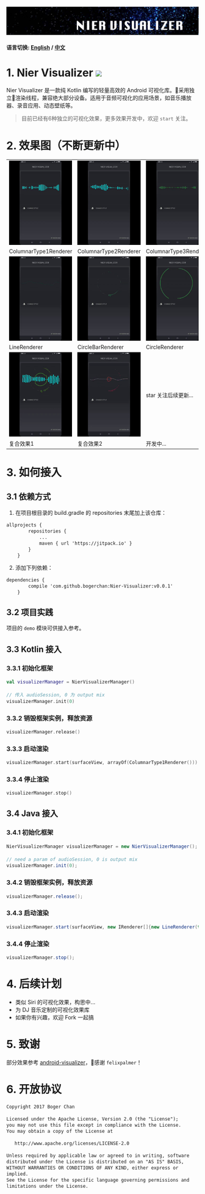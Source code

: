 ![Nier Visualizer](doc/img/header.jpg)

#### 语言切换: [English](README.md) / [中文](README-zh.md)

# 1. Nier Visualizer ![](https://jitpack.io/v/bogerchan/Nier-Visualizer.svg)

Nier Visualizer 是一款纯 Kotlin 编写的轻量高效的 Android 可视化库。采用独立渲染线程，兼容绝大部分设备。适用于音频可视化的应用场景，如音乐播放器、录音应用、动态壁纸等。

> 目前已经有6种独立的可视化效果，更多效果开发中，欢迎 `start` 关注。

# 2. 效果图（不断更新中）

||||
|---|---|---|
|![ColumnarType1Renderer](doc/img/renderer1.gif)|![ColumnarType2Renderer](doc/img/renderer2.gif)|![ColumnarType3Renderer](doc/img/renderer3.gif)|
|ColumnarType1Renderer|ColumnarType2Renderer|ColumnarType3Renderer|
|![LineRenderer](doc/img/renderer4.gif)|![CircleBarRenderer](doc/img/renderer5.gif)|![CircleRenderer](doc/img/renderer6.gif)|
|LineRenderer|CircleBarRenderer|CircleRenderer|
|![复合效果1](doc/img/renderer7.gif)|![复合效果2](doc/img/renderer8.gif)| star 关注后续更新...|
|复合效果1|复合效果2|开发中...|

# 3. 如何接入

## 3.1 依赖方式

1. 在项目根目录的 build.gradle 的 repositories 末尾加上该仓库：

```
allprojects {
		repositories {
			...
			maven { url 'https://jitpack.io' }
		}
	}
```

2. 添加下列依赖：

```
dependencies {
		compile 'com.github.bogerchan:Nier-Visualizer:v0.0.1'
	}
```

## 3.2 项目实践

项目的 `demo` 模块可供接入参考。

## 3.3 Kotlin 接入

### 3.3.1 初始化框架

``` kotlin
val visualizerManager = NierVisualizerManager()

// 传入 audioSession, 0 为 output mix
visualizerManager.init(0)
```

### 3.3.2 销毁框架实例，释放资源

``` kotlin
visualizerManager.release()
```

### 3.3.3 启动渲染

``` kotlin
visualizerManager.start(surfaceView, arrayOf(ColumnarType1Renderer()))
```

### 3.3.4 停止渲染

``` kotlin
visualizerManager.stop()
```

## 3.4 Java 接入

### 3.4.1 初始化框架

``` java
NierVisualizerManager visualizerManager = new NierVisualizerManager();

// need a param of audioSession, 0 is output mix
visualizerManager.init(0);
```

### 3.4.2 销毁框架实例，释放资源

``` java
visualizerManager.release();
```

### 3.4.3 启动渲染

``` java
visualizerManager.start(surfaceView, new IRenderer[]{new LineRenderer(true)});
```

### 3.4.4 停止渲染

``` java
visualizerManager.stop();
```

# 4. 后续计划

- 类似 Siri 的可视化效果，构思中...
- 为 DJ 音乐定制的可视化效果库
- 如果你有兴趣，欢迎 Fork 一起搞

# 5. 致谢

部分效果参考 [android-visualizer](https://github.com/felixpalmer/android-visualizer)，感谢 `felixpalmer`！

# 6. 开放协议

```
Copyright 2017 Boger Chan

Licensed under the Apache License, Version 2.0 (the "License");
you may not use this file except in compliance with the License.
You may obtain a copy of the License at

   http://www.apache.org/licenses/LICENSE-2.0

Unless required by applicable law or agreed to in writing, software
distributed under the License is distributed on an "AS IS" BASIS,
WITHOUT WARRANTIES OR CONDITIONS OF ANY KIND, either express or implied.
See the License for the specific language governing permissions and
limitations under the License.
```